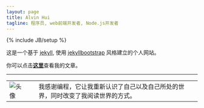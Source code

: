 ```yaml
---
layout: page
title: Alvin Hui
tagline: 程序员, web前端开发者, Node.js开发者
---
```

{% include JB/setup %}

这是一个基于 [jekyll](http://jekyllrb.com/), 使用 [jekyllbootstrap](http://jekyllbootstrap.com/) 风格建立的个人网站。

你可以点击<a href="/archive.html"><strong>这里</strong></a>查看我的文章。

------

<table>
    <tbody>
        <tr>
            <td>
                <img src="//avatars3.githubusercontent.com/u/4392234?v=2&s=200" alt="头像">   
            </td>
            <td>
                <div style="padding-left: 25px;">
                    我感谢编程，它让我重新认识了自己以及自己所处的世界，同时改变了我阅读世界的方式。
                    <!-- <p>网名Alvin，花名“梧忌”。现就职于阿里巴巴淘宝网，任职前端开发工程师，负责淘宝订单管理应用的前端开发。</p>

                    <ul>
                        <li>
                            2013年，就职于 <a href="http://www.uc.cn/" target="_blank">UC科技</a> 商业产品中心，任职前端开发工程师，负责彩票无线业务的前端开发。
                        </li>
                        <li>
                            2012年，就职于 <a href="http://www.thecn.com/" target="_blank">CourseNetworking LLC</a> 广州办事处，任职前端开发工程师，负责公司主营PC业务的前端开发。
                        </li>
                        <li>
                            2011年，就职于 <a href="http://hodfords.com/" target="_blank">Hodfords.com Ltd</a> 广州办事处，任职php开发工程师，负责公司CMS系统的研发。
                        </li>
                    </ul> -->
                </div>
            </td>
        </tr>
    </tbody>
</table>

<!--<p style="text-align: right;margin-top: 60px;">--- 记于2014.12.14</p>-->


